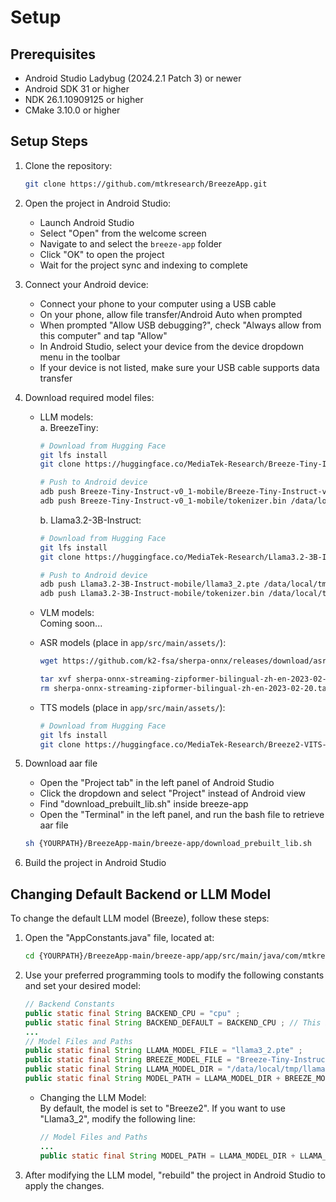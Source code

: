 # Setup

## Prerequisites

- Android Studio Ladybug (2024.2.1 Patch 3) or newer
- Android SDK 31 or higher
- NDK 26.1.10909125 or higher
- CMake 3.10.0 or higher

## Setup Steps

1. Clone the repository:
    ```bash
    git clone https://github.com/mtkresearch/BreezeApp.git
    ```

2. Open the project in Android Studio:
    - Launch Android Studio
    - Select "Open" from the welcome screen
    - Navigate to and select the `breeze-app` folder
    - Click "OK" to open the project
    - Wait for the project sync and indexing to complete

3. Connect your Android device:
    - Connect your phone to your computer using a USB cable
    - On your phone, allow file transfer/Android Auto when prompted
    - When prompted "Allow USB debugging?", check "Always allow from this computer" and tap "Allow"
    - In Android Studio, select your device from the device dropdown menu in the toolbar
    - If your device is not listed, make sure your USB cable supports data transfer

4. Download required model files:
    - LLM models: \
        a. BreezeTiny:
        ```bash
        # Download from Hugging Face
        git lfs install
        git clone https://huggingface.co/MediaTek-Research/Breeze-Tiny-Instruct-v0_1-mobile
        
        # Push to Android device
        adb push Breeze-Tiny-Instruct-v0_1-mobile/Breeze-Tiny-Instruct-v0_1.pte /data/local/tmp/llama/
        adb push Breeze-Tiny-Instruct-v0_1-mobile/tokenizer.bin /data/local/tmp/llama/
        ```
        b. Llama3.2-3B-Instruct:
        ```bash
        # Download from Hugging Face
        git lfs install
        git clone https://huggingface.co/MediaTek-Research/Llama3.2-3B-Instruct-mobile
        
        # Push to Android device
        adb push Llama3.2-3B-Instruct-mobile/llama3_2.pte /data/local/tmp/llama/
        adb push Llama3.2-3B-Instruct-mobile/tokenizer.bin /data/local/tmp/llama/
        ```

    - VLM models:\
        Coming soon...
        <!-- a. LLaVA-1.5-7B
        ```bash
        # Download from Hugging Face
        git lfs install
        git clone https://huggingface.co/MediaTek-Research/llava-1.5-7b-hf-mobile
        
        # Push to Android device
        adb push llava-1.5-7b-hf-mobile/llava.pte /data/local/tmp/llava/
        adb push llava-1.5-7b-hf-mobile/tokenizer.bin /data/local/tmp/llava/
        ``` -->
    - ASR models (place in `app/src/main/assets/`):
        ```bash
        wget https://github.com/k2-fsa/sherpa-onnx/releases/download/asr-models/sherpa-onnx-streaming-zipformer-bilingual-zh-en-2023-02-20.tar.bz2
        
        tar xvf sherpa-onnx-streaming-zipformer-bilingual-zh-en-2023-02-20.tar.bz2
        rm sherpa-onnx-streaming-zipformer-bilingual-zh-en-2023-02-20.tar.bz2
        ```
    - TTS models (place in `app/src/main/assets/`):
        ```bash
        # Download from Hugging Face
        git lfs install
        git clone https://huggingface.co/MediaTek-Research/Breeze2-VITS-onnx
        ```

5. Download aar file
    - Open the "Project tab" in the left panel of Android Studio
    - Click the dropdown and select "Project" instead of Android view
    - Find "download_prebuilt_lib.sh" inside breeze-app
    - Open the "Terminal" in the left panel, and run the bash file to retrieve aar file
    ```bash
    sh {YOURPATH}/BreezeApp-main/breeze-app/download_prebuilt_lib.sh
    ```

6. Build the project in Android Studio

## Changing Default Backend or LLM Model

To change the default LLM model (Breeze), follow these steps:

1. Open the "AppConstants.java" file, located at:
   ```bash
   cd {YOURPATH}/BreezeApp-main/breeze-app/app/src/main/java/com/mtkresearch/gai_android/utils/AppConstants.java
   ```
2. Use your preferred programming tools to modify the following constants and set your desired model:
   ```java
   // Backend Constants
   public static final String BACKEND_CPU = "cpu" ;
   public static final String BACKEND_DEFAULT = BACKEND_CPU ; // This is the only supported backend
   ...
   // Model Files and Paths
   public static final String LLAMA_MODEL_FILE = "llama3_2.pte" ;
   public static final String BREEZE_MODEL_FILE = "Breeze-Tiny-Instruct-v0_1.pte" ;
   public static final String LLAMA_MODEL_DIR = "/data/local/tmp/llama/" ;
   public static final String MODEL_PATH = LLAMA_MODEL_DIR + BREEZE_MODEL_FILE ; // Change to desired model
   ```

   - Changing the LLM Model:\
      By default, the model is set to "Breeze2". If you want to use "Llama3_2", modify the following line:
      ```java
      // Model Files and Paths
      ...
      public static final String MODEL_PATH = LLAMA_MODEL_DIR + LLAMA_MODEL_FILE ; // Change to desired model
      ```

3. After modifying the LLM model, "rebuild" the project in Android Studio to apply the changes. 
